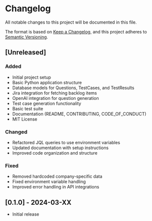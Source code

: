 # Changelog

All notable changes to this project will be documented in this file.

The format is based on [Keep a Changelog](https://keepachangelog.com/en/1.0.0/),
and this project adheres to [Semantic Versioning](https://semver.org/spec/v2.0.0.html).

## [Unreleased]

### Added
- Initial project setup
- Basic Python application structure
- Database models for Questions, TestCases, and TestResults
- Jira integration for fetching backlog items
- OpenAI integration for question generation
- Test case generation functionality
- Basic test suite
- Documentation (README, CONTRIBUTING, CODE_OF_CONDUCT)
- MIT License

### Changed
- Refactored JQL queries to use environment variables
- Updated documentation with setup instructions
- Improved code organization and structure

### Fixed
- Removed hardcoded company-specific data
- Fixed environment variable handling
- Improved error handling in API integrations

## [0.1.0] - 2024-03-XX
- Initial release 